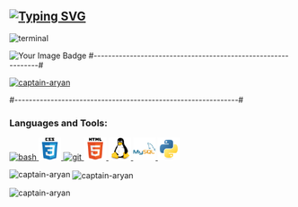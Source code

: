 ## [![Typing SVG](https://readme-typing-svg.demolab.com?font=Fira+Code&weight=500&size=25&duration=3000&pause=1500&color=00F7F1FF&width=435&lines=It's+Aryan+Solpankhi;Cybersecurity+Enthusiast;Bug+Bounty+Hunter)](https://git.io/typing-svg)

![terminal](https://github.com/user-attachments/assets/80854090-1c6d-48f5-9449-55d513bd6c83)

<img src="https://tryhackme-badges.s3.amazonaws.com/BettercallAryan.png" alt="Your Image Badge"/>
#--------------------------------------------------------------#
<p align="left"> <a href="https://github.com/ryo-ma/github-profile-trophy"><img src="https://github-profile-trophy.vercel.app/?username=captain-aryan" alt="captain-aryan" /></a> </p>
#--------------------------------------------------------------#
<h3 align="left">Languages and Tools:</h3>
<p align="left"> <a href="https://www.gnu.org/software/bash/" target="_blank" rel="noreferrer"> <img src="https://www.vectorlogo.zone/logos/gnu_bash/gnu_bash-icon.svg" alt="bash" width="40" height="40"/> </a> <a href="https://www.w3schools.com/css/" target="_blank" rel="noreferrer"> <img src="https://raw.githubusercontent.com/devicons/devicon/master/icons/css3/css3-original-wordmark.svg" alt="css3" width="40" height="40"/> </a> <a href="https://git-scm.com/" target="_blank" rel="noreferrer"> <img src="https://www.vectorlogo.zone/logos/git-scm/git-scm-icon.svg" alt="git" width="40" height="40"/> </a> <a href="https://www.w3.org/html/" target="_blank" rel="noreferrer"> <img src="https://raw.githubusercontent.com/devicons/devicon/master/icons/html5/html5-original-wordmark.svg" alt="html5" width="40" height="40"/> </a> <a href="https://www.linux.org/" target="_blank" rel="noreferrer"> <img src="https://raw.githubusercontent.com/devicons/devicon/master/icons/linux/linux-original.svg" alt="linux" width="40" height="40"/> </a> <a href="https://www.mysql.com/" target="_blank" rel="noreferrer"> <img src="https://raw.githubusercontent.com/devicons/devicon/master/icons/mysql/mysql-original-wordmark.svg" alt="mysql" width="40" height="40"/> </a> <a href="https://www.python.org" target="_blank" rel="noreferrer"> <img src="https://raw.githubusercontent.com/devicons/devicon/master/icons/python/python-original.svg" alt="python" width="40" height="40"/> </a> </p>

<p><img align="left" src="https://github-readme-stats.vercel.app/api/top-langs?username=captain-aryan&show_icons=true&locale=en&layout=compact" alt="captain-aryan" /></p>

<p>&nbsp;<img align="center" src="https://github-readme-stats.vercel.app/api?username=captain-aryan&show_icons=true&locale=en" alt="captain-aryan" /></p>

<p align="left"> <img src="https://komarev.com/ghpvc/?username=captain-aryan&label=Profile%20views&color=0e75b6&style=flat" alt="captain-aryan" /> </p>
